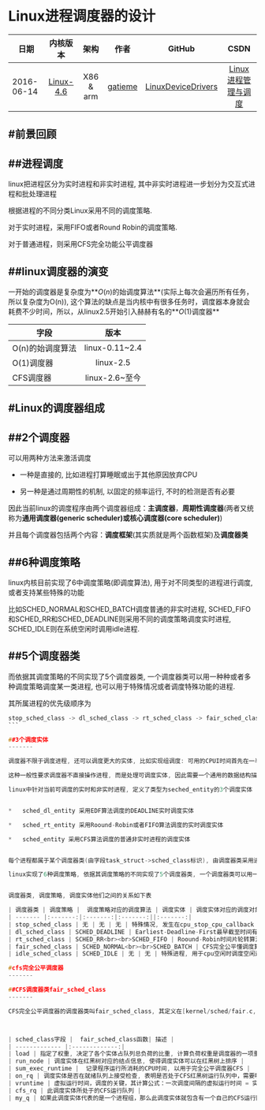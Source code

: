 Linux进程调度器的设计
=======


| 日期 | 内核版本 | 架构| 作者 | GitHub| CSDN |
| ------- |:-------:|:-------:|:-------:|:-------:|:-------:|
| 2016-06-14 | [Linux-4.6](http://lxr.free-electrons.com/source/?v=4.6) | X86 & arm | [gatieme](http://blog.csdn.net/gatieme) | [LinuxDeviceDrivers](https://github.com/gatieme/LDD-LinuxDeviceDrivers) | [Linux进程管理与调度](http://blog.csdn.net/gatieme/article/category/6225543) |


#前景回顾
-------


##进程调度
-------

linux把进程区分为实时进程和非实时进程, 其中非实时进程进一步划分为交互式进程和批处理进程



根据进程的不同分类Linux采用不同的调度策略.

对于实时进程，采用FIFO或者Round Robin的调度策略.

对于普通进程，则采用CFS完全功能公平调度器

##linux调度器的演变
-------

一开始的调度器是复杂度为**$O(n)$的始调度算法**(实际上每次会遍历所有任务，所以复杂度为O(n)), 这个算法的缺点是当内核中有很多任务时，调度器本身就会耗费不少时间，所以，从linux2.5开始引入赫赫有名的**$O(1)$调度器**



| 字段 | 版本 |
| ------------- |:-------------:|
| O(n)的始调度算法 | linux-0.11~2.4 |
| O(1)调度器 | linux-2.5 |
| CFS调度器 | linux-2.6~至今 |


#Linux的调度器组成
-------


##2个调度器
-------

可以用两种方法来激活调度

*	一种是直接的, 比如进程打算睡眠或出于其他原因放弃CPU

*	另一种是通过周期性的机制, 以固定的频率运行, 不时的检测是否有必要

因此当前linux的调度程序由两个调度器组成：**主调度器**，**周期性调度器**(两者又统称为**通用调度器(generic scheduler)**或**核心调度器(core scheduler)**)

并且每个调度器包括两个内容：**调度框架**(其实质就是两个函数框架)及**调度器类**



##6种调度策略
-------


linux内核目前实现了6中调度策略(即调度算法), 用于对不同类型的进程进行调度, 或者支持某些特殊的功能

比如SCHED_NORMAL和SCHED_BATCH调度普通的非实时进程, SCHED_FIFO和SCHED_RR和SCHED_DEADLINE则采用不同的调度策略调度实时进程, SCHED_IDLE则在系统空闲时调用idle进程.




##5个调度器类
-------

而依据其调度策略的不同实现了5个调度器类, 一个调度器类可以用一种种或者多种调度策略调度某一类进程, 也可以用于特殊情况或者调度特殊功能的进程.



其所属进程的优先级顺序为
````c
stop_sched_class -> dl_sched_class -> rt_sched_class -> fair_sched_class -> idle_sched_class
```

##3个调度实体
-------

调度器不限于调度进程, 还可以调度更大的实体, 比如实现组调度: 可用的CPUI时间首先在一半的进程组(比如, 所有进程按照所有者分组)之间分配, 接下来分配的时间再在组内进行二次分配.

这种一般性要求调度器不直接操作进程, 而是处理可调度实体, 因此需要一个通用的数据结构描述这个调度实体,即seched_entity结构, 其实际上就代表了一个调度对象，可以为一个进程，也可以为一个进程组.

linux中针对当前可调度的实时和非实时进程, 定义了类型为seched_entity的3个调度实体


*	sched_dl_entity 采用EDF算法调度的DEADLINE实时调度实体

*	sched_rt_entity	采用Roound-Robin或者FIFO算法调度的实时调度实体

*	sched_entity 采用CFS算法调度的普通非实时进程的调度实体


每个进程都属于某个调度器类(由字段task_struct->sched_class标识), 由调度器类采用进程对应的调度策略调度(由task_struct->policy )进行调度, task_struct也存储了其对应的调度实体标识

linux实现了6种调度策略, 依据其调度策略的不同实现了5个调度器类, 一个调度器类可以用一种或者多种调度策略调度某一类进程, 也可以用于特殊情况或者调度特殊功能的进程.


调度器类, 调度策略, 调度实体他们之间的关系如下表

| 调度器类 | 调度策略 |  调度策略对应的调度算法 | 调度实体 | 调度实体对应的调度对象 |
| ------- |:-------:|:-------:|:-------:||:-------:|
| stop_sched_class | 无 | 无 | 无 | 特殊情况, 发生在cpu_stop_cpu_callback 进行cpu之间任务迁移migration或者HOTPLUG_CPU的情况下关闭任务 |
| dl_sched_class | SCHED_DEADLINE | Earliest-Deadline-First最早截至时间有限算法 | sched_dl_entity | 采用DEF最早截至时间有限算法调度实时进程 |
| rt_sched_class | SCHED_RR<br><br>SCHED_FIFO | Roound-Robin时间片轮转算法<br><br>FIFO先进先出算法 | sched_rt_entity | 采用Roound-Robin或者FIFO算法调度的实时调度实体 |
| fair_sched_class | SCHED_NORMAL<br><br>SCHED_BATCH | CFS完全公平懂调度算法 |sched_entity | 采用CFS算法普通非实时进程 |
| idle_sched_class | SCHED_IDLE | 无 | 无 | 特殊进程, 用于cpu空闲时调度空闲进程idle |

#cfs完全公平调度器
-------

##CFS调度器类fair_sched_class
-------

CFS完全公平调度器的调度器类叫fair_sched_class, 其定义在[kernel/sched/fair.c, line 8521](http://lxr.free-electrons.com/source/kernel/sched/fair.c#L8521), 它是我们熟知的是struct  sched_class调度器类类型, 将我们的CFS调度器与一些特定的函数关联起来



| sched_class字段 |  fair_sched_class函数| 描述 |
| ------------- |:-------------:|
| load | 指定了权重, 决定了各个实体占队列总负荷的比重, 计算负荷权重是调度器的一项重任, 因为CFS所需的虚拟时钟的速度最终依赖于负荷, 权重通过优先级转换而成，是vruntime计算的关键 |
| run_node | 调度实体在红黑树对应的结点信息, 使得调度实体可以在红黑树上排序 |
| sum_exec_runtime |  记录程序运行所消耗的CPU时间, 以用于完全公平调度器CFS |
| on_rq | 调度实体是否在就绪队列上接受检查, 表明是否处于CFS红黑树运行队列中，需要明确一个观点就是，CFS运行队列里面包含有一个红黑树，但这个红黑树并不是CFS运行队列的全部，因为红黑树仅仅是用于选择出下一个调度程序的算法。很简单的一个例子，普通程序运行时，其并不在红黑树中，但是还是处于CFS运行队列中，其on_rq为真。只有准备退出、即将睡眠等待和转为实时进程的进程其CFS运行队列的on_rq为假 |
| vruntime | 虚拟运行时间，调度的关键，其计算公式：一次调度间隔的虚拟运行时间 = 实际运行时间 * (NICE_0_LOAD / 权重)。可以看出跟实际运行时间和权重有关，红黑树就是以此作为排序的标准，优先级越高的进程在运行时其vruntime增长的越慢，其可运行时间相对就长，而且也越有可能处于红黑树的最左结点，调度器每次都选择最左边的结点为下一个调度进程。注意其值为单调递增，在每个调度器的时钟中断时当前进程的虚拟运行时间都会累加。单纯的说就是进程们都在比谁的vruntime最小，最小的将被调度 |
| cfs_rq | 此调度实体所处于的CFS运行队列 |
| my_q | 如果此调度实体代表的是一个进程组，那么此调度实体就包含有一个自己的CFS运行队列，其CFS运行队列中存放的是此进程组中的进程，这些进程就不会在其他CFS运行队列的红黑树中被包含(包括顶层红黑树也不会包含他们，他们只属于这个进程组的红黑树) |



